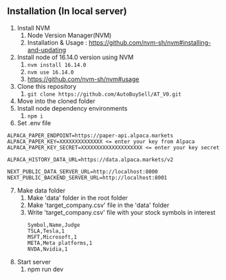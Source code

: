 ## Installation (In local server)
1. Install NVM
    1. Node Version Manager(NVM)
    2. Installation & Usage : https://github.com/nvm-sh/nvm#installing-and-updating
2. Install node of 16.14.0 version using NVM
    1. `nvm install 16.14.0`
    2. `nvm use 16.14.0`
    3. https://github.com/nvm-sh/nvm#usage
3. Clone this repository
    1. `git clone https://github.com/AutoBuySell/AT_V0.git`
4. Move into the cloned folder
5. Install node dependency environments
    1. `npm i`
6. Set .env file
```shell
ALPACA_PAPER_ENDPOINT=https://paper-api.alpaca.markets
ALPACA_PAPER_KEY=XXXXXXXXXXXXXX <= enter your key from Alpaca
ALPACA_PAPER_KEY_SECRET=XXXXXXXXXXXXXXXXXXXX <= enter your key secret

ALPACA_HISTORY_DATA_URL=https://data.alpaca.markets/v2

NEXT_PUBLIC_DATA_SERVER_URL=http://localhost:8000
NEXT_PUBLIC_BACKEND_SERVER_URL=http://localhost:8001
```
7. Make data folder
    1. Make 'data' folder in the root folder
    2. Make 'target_company.csv' file in the 'data' folder
    3. Write 'target_company.csv' file with your stock symbols in interest
       ```shell
       Symbol,Name,Judge
       TSLA,Tesla,1
       MSFT,Microsoft,1
       META,Meta platforms,1
       NVDA,Nvidia,1
       ```
9. Start server
    1. npm run dev

